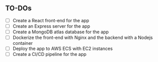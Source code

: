## TO-DOs

- [ ] Create a React front-end for the app
- [ ] Create an Express server for the app
- [ ] Create a MongoDB atlas database for the app
- [ ] Dockerize the front-end with Nginx and the backend with a Nodejs container
- [ ] Deploy the app to AWS ECS with EC2 instances
- [ ] Create a CI/CD pipeline for the app